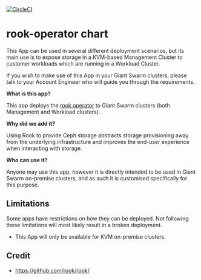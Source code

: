 [![CircleCI](https://circleci.com/gh/giantswarm/rook-operator-app.svg?style=shield)](https://circleci.com/gh/giantswarm/rook-operator-app)

# rook-operator chart

This App can be used in several different deployment scenarios, but its main use is
to expose storage in a KVM-based Management Cluster to customer workloads which are
running in a Workload Cluster.

If you wish to make use of this App in your Giant Swarm clusters, please talk to your
Account Engineer who will guide you through the requirements.

**What is this app?**

This app deploys the [rook operator](https://github.com/rook/rook/) to Giant Swarm clusters
(both Management and Workload clusters).

**Why did we add it?**

Using Rook to provide Ceph storage abstracts storage provisioning away from the underlying
infrastructure and improves the end-user experience when interacting with storage.

**Who can use it?**

Anyone may use this app, however it is directly intended to be used in Giant Swarm on-premise
clusters, and as such it is customised specifically for this purpose.

## Limitations

Some apps have restrictions on how they can be deployed.
Not following these limitations will most likely result in a broken deployment.

* This App will only be available for KVM on-premise clusters.

## Credit

* https://github.com/rook/rook/
